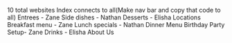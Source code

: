 10 total websites
Index connects to all(Make nav bar and copy that code to all)
Entrees - Zane
Side dishes - Nathan
Desserts - Elisha
Locations
Breakfast menu - Zane
Lunch specials - Nathan
Dinner Menu
Birthday Party Setup- Zane
Drinks - Elisha
About Us
